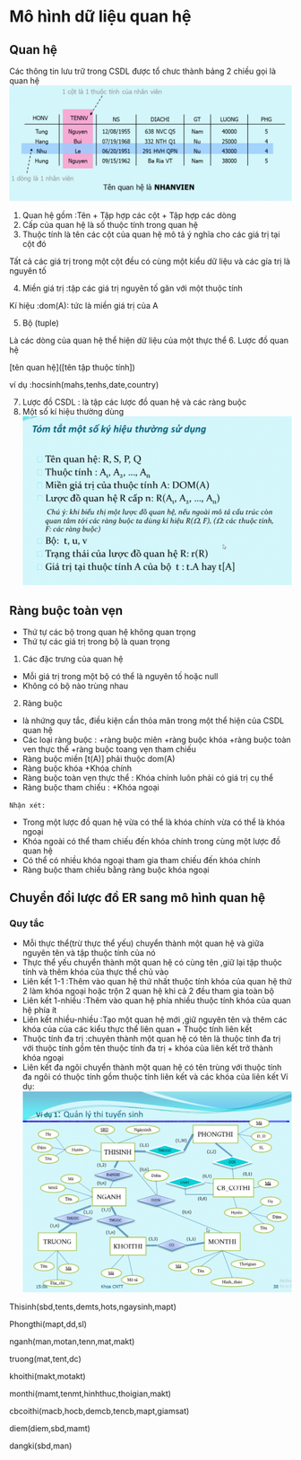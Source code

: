# Mô hình dữ liệu quan hệ
## Quan hệ 
Các thông tin lưu trữ trong CSDL được tổ chưc thành bảng 2 chiều gọi là quan hệ
![alt](/images/Screenshot_39.png)
1. Quan hệ gồm :Tên + Tập hợp các cột + Tập hợp các dòng
2. Cấp của quan hệ là số thuộc tính trong quan hệ
3. Thuộc tính là tên các cột của quan hệ mô tả ý nghĩa cho các giá trị tại cột đó

Tất cả các giá trị trong một cột đều có cùng một kiểu dữ liệu và các gía trị là nguyên tố

4. Miền giá trị :tập các giá trị nguyên tố găn với một thuộc tính 

Kí hiệu :dom(A): tức là miền giá trị của A

5. Bộ (tuple)

Là các dòng của quan hệ thể hiện dữ liệu của một thực thể
6. Lược đồ quan hệ

[tên quan hệ]([tên tập thuộc tính])

ví dụ :hocsinh(mahs,tenhs,date,country)

7. Lược đồ CSDL : là tập các lược đồ quan hệ và các ràng buộc 
8. Một số kí hiệu thường dùng 
![alt](/images/Screenshot_40.png)
## Ràng buộc toàn vẹn
- Thứ tự các bộ trong quan hệ không quan trọng
- Thứ tự các giá trị trong bộ là quan trọng
1. Các đặc trưng của quan hệ 
- Mỗi giá trị trong một bộ có thể là nguyên tố hoặc null
- Không có bộ nào trùng nhau
2. Ràng buộc 
- là nhứng quy tắc, điều kiện cần thỏa mãn trong một thể hiện của CSDL quan hệ 
- Các loại ràng buộc :
+ràng buộc miên
+ràng buộc khóa
+ràng buộc toàn ven thực thể 
+ràng buộc toang vẹn tham chiếu
- Ràng buộc miền [t(A)] phải thuộc dom(A)
- Ràng buộc khóa 
+Khóa chính 
- Ràng buộc toàn vẹn thực thể : Khóa chính luôn phải có giá trị cụ thể
- Ràng buộc tham chiếu :
+Khóa ngoại

`Nhận xét:`
- Trong một lược đồ quan hệ vừa có thể là khóa chính vừa có thể là khóa ngoại
- Khóa ngoài có thể tham chiếu đến khóa chính trong cùng một lược đồ quan hệ
- Có thể có nhiều khóa ngoại tham gia tham chiếu đến khóa chính
- Ràng buộc tham chiếu bằng ràng buộc khóa ngoại
## Chuyển đổi lược đồ ER sang mô hình quan hệ
### Quy tắc
- Mỗi thực thể(trừ thực thể yếu) chuyển thành một quan hệ và giữa nguyên tên và tập thuộc tính của nó
- Thực thể yếu chuyển thành một quan hệ có cùng tên ,giữ lại tập thuộc tính và thêm khóa của thực thể chủ vào
- Liên kết 1-1 :Thêm vào quan hệ thứ nhất thuộc tính khóa của quan hệ thứ 2 làm khóa ngoại hoặc trộn 2 quan hệ khi cả 2 đều tham gia toàn bộ 
- Liên kết 1-nhiều :Thêm vào quan hệ phía nhiều thuộc tính khóa của quan hệ phía ít
- Liên kết nhiều-nhiều :Tạo một quan hệ mới ,giữ nguyên tên và thêm các khóa của của các kiểu thực thể liên quan + Thuộc tính liên kết
- Thuộc tính đa trị :chuyên thành một quan hệ có tên là thuộc tính đa trị với thuộc tính gồm tên thuộc tính đa trị + khóa của liên kết trở thành khóa ngoại
- Liên kết đa ngôi chuyển thành một quan hệ có tên trùng với thuộc tính đa ngôi có thuộc tính gồm thuộc tính liên kết và các khóa của liên kết
Ví dụ:
![alt](/images/Screenshot_41.png)

Thisinh(sbd,tents,demts,hots,ngaysinh,mapt)

Phongthi(mapt,dd,sl)

nganh(man,motan,tenn,mat,makt)

truong(mat,tent,dc)

khoithi(makt,motakt)

monthi(mamt,tenmt,hinhthuc,thoigian,makt)

cbcoithi(macb,hocb,demcb,tencb,mapt,giamsat)

diem(diem,sbd,mamt)

dangki(sbd,man)